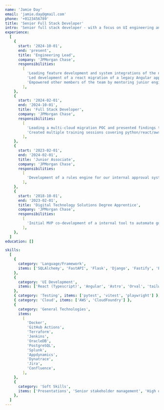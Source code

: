 ```yaml
---
name: 'Jamie Day'
email: 'jamie.day@gmail.com'
phone: '+0123456789'
title: 'Senior Full Stack Developer'
intro: 'Senior full stack developer - with a focus on UI engineering and web performance. 6 years of hands-on experience creating highly interactive and secure tools within a highly regulated governance environment.'
experience:
  [
    {
      start: '2024-10-01',
      end: 'present',
      title: 'Engineering Lead',
      company: 'JPMorgan Chase',
      responsibilities:
        [
          'Leading feature development and system integrations of the now firmwide architecture governance approval system.',
          'Led development of a react migration of a legacy Angular application that has been operational for many years.',
          'Empowered other members of the team by mentoring junior engineeers, leading agile ceremonies.',
        ],
    },
    {
      start: '2024-02-01',
      end: '2024-10-01',
      title: 'Full Stack Developer',
      company: 'JPMorgan Chase',
      responsibilities:
        [
          'Leading a multi-cloud migration POC and presented findings to senior managers with a high-focus on proposed cost changes and predictions.',
          'Created multiple training sessions covering python/react/aws and terraform for multiple teams internally.',
        ],
    },
    {
      start: '2023-02-01',
      end: '2024-02-01',
      title: 'Junior Associate',
      company: 'JPMorgan Chase',
      responsibilities:
        [
          'Development of a rules engine for our internal approval system allowing complete flexibility for our user base on conditions for an approval.',
        ],
    },
    {
      start: '2018-10-01',
      end: '2023-02-01',
      title: 'Digital Technology Solutions Degree Apprentice',
      company: 'JPMorgan Chase',
      responsibilities:
        [
          'Initial MVP co-development of a internal tool to automate governance tracking and reporting capabilities using python/angular.',
        ],
    },
  ]
education: []

skills:
  [
    {
      category: 'Language/Framework',
      items: ['SQLAlchemy', 'FastAPI', 'Flask', 'Django', 'Fastify', 'Express', 'SQL'],
    },
    {
      category: 'UI Development',
      items: ['React (Typescript)', 'Angular', 'Astro', 'Orval', 'tailwindcss', 'reactflow', 'Next.js'],
    },
    { category: 'Testing', items: ['pytest', 'vitest', 'playwright'] },
    { category: 'Cloud', items: ['AWS', 'CloudFoundry'] },
    {
      category: 'General Technologies',
      items:
        [
          'Docker',
          'GitHub Actions',
          'Terraform',
          'Jenkins',
          'OracleDB',
          'PostgreSQL',
          'Splunk',
          'Appdynamics',
          'Dynatrace',
          'Jira',
          'Confluence',
        ],
    },
    {
      category: 'Soft Skills',
      items: ['Presentations', 'Senior stakeholder management', 'High quality documentation'],
    },
  ]
---
```

